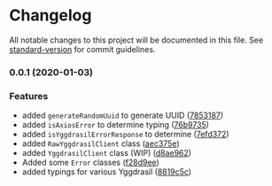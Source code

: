 # Changelog

All notable changes to this project will be documented in this file. See [standard-version](https://github.com/conventional-changelog/standard-version) for commit guidelines.

### 0.0.1 (2020-01-03)


### Features

* added `generateRandomUuid` to generate UUID ([7853187](https://github.com/nodecraft-js/yggdrasil-client/commit/78531872498e3b9fe0a16999e6ea71075d8c8868))
* added `isAxiosError` to determine typing ([76b9735](https://github.com/nodecraft-js/yggdrasil-client/commit/76b973581064ded383c3c69332d1f958f72fa4b5))
* added `isYggdrasilErrorResponse` to determine ([7efd372](https://github.com/nodecraft-js/yggdrasil-client/commit/7efd372dedc3c25aa3a7e0b64e4564e06ef6982b))
* added `RawYggdrasilClient` class ([aec375e](https://github.com/nodecraft-js/yggdrasil-client/commit/aec375e1a8e36e51e7f10519a799b4f4e40bb80d))
* added `YggdrasilClient` class (WIP) ([d8ae962](https://github.com/nodecraft-js/yggdrasil-client/commit/d8ae962ee56e84e5feaddc1de863eeb1e3885f01))
* Added some `Error` classes ([f28d9ee](https://github.com/nodecraft-js/yggdrasil-client/commit/f28d9eefecb7502629cb52f133741b7841a80a54))
* added typings for various Yggdrasil ([8819c5c](https://github.com/nodecraft-js/yggdrasil-client/commit/8819c5c31b61b2a5357f5d582095ce320af1cdf8))
